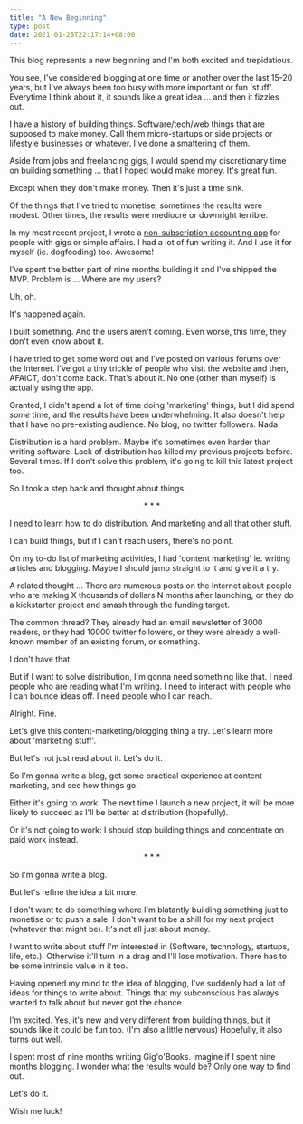 ```yaml
---
title: "A New Beginning"
type: post
date: 2021-01-25T22:17:14+08:00
---
```


This blog represents a new beginning and I'm both excited and trepidatious.

You see, I've considered blogging at one time or another over the last 15-20 years, but I've always been too busy with more important or fun 'stuff'. Everytime I think about it, it sounds like a great idea ... and then it fizzles out.

I have a history of building things. Software/tech/web things that are supposed to make money. Call them micro-startups or side projects or lifestyle businesses or whatever. I've done a smattering of them.

Aside from jobs and freelancing gigs, I would spend my discretionary time on building something ... that I hoped would make money. It's great fun.

Except when they don't make money. Then it's just a time sink.

Of the things that I've tried to monetise, sometimes the results were modest. Other times, the results were mediocre or downright terrible.

In my most recent project, I wrote a [non-subscription accounting app](http://www.gigobooks.com) for people with gigs or simple affairs. I had a lot of fun writing it. And I use it for myself (ie. dogfooding) too. Awesome!

I've spent the better part of nine months building it and I've shipped the MVP. Problem is ... Where are my users?

Uh, oh.

It's happened again.

I built something. And the users aren't coming. Even worse, this time, they don't even know about it.

I have tried to get some word out and I've posted on various forums over the Internet. I've got a tiny trickle of people who visit the website and then, AFAICT, don't come back. That's about it. No one (other than myself) is actually using the app.

Granted, I didn't spend a lot of time doing 'marketing' things, but I did spend *some* time, and the results have been underwhelming. It also doesn't help that I have no pre-existing audience. No blog, no twitter followers. Nada.

Distribution is a hard problem. Maybe it's sometimes even harder than writing software. Lack of distribution has killed my previous projects before. Several times. If I don't solve this problem, it's going to kill this latest project too.

So I took a step back and thought about things.

<p style="text-align: center;">* * *</p>

I need to learn how to do distribution. And marketing and all that other stuff.

I can build things, but if I can't reach users, there's no point.

On my to-do list of marketing activities, I had 'content marketing' ie. writing articles and blogging. Maybe I should jump straight to it and give it a try.

A related thought ... There are numerous posts on the Internet about people who are making X thousands of dollars N months after launching, or they do a kickstarter project and smash through the funding target.

The common thread? They already had an email newsletter of 3000 readers, or they had 10000 twitter followers, or they were already a well-known member of an existing forum, or something.

I don't have that.

But if I want to solve distribution, I'm gonna need something like that. I need people who are reading what I'm writing. I need to interact with people who I can bounce ideas off. I need people who I can reach.

Alright. Fine.

Let's give this content-marketing/blogging thing a try. Let's learn more about 'marketing stuff'.

But let's not just read about it. Let's do it.

So I'm gonna write a blog, get some practical experience at content marketing, and see how things go.

Either it's going to work: The next time I launch a new project, it will be more likely to succeed as I'll be better at distribution (hopefully).

Or it's not going to work: I should stop building things and concentrate on paid work instead.

<p style="text-align: center;">* * *</p>

So I'm gonna write a blog.

But let's refine the idea a bit more.

I don't want to do something where I'm blatantly building something just to monetise or to push a sale. I don't want to be a shill for my next project (whatever that might be). It's not all just about money.

I want to write about stuff I'm interested in (Software, technology, startups, life, etc.). Otherwise it'll turn in a drag and I'll lose motivation. There has to be some intrinsic value in it too.

Having opened my mind to the idea of blogging, I've suddenly had a lot of ideas for things to write about. Things that my subconscious has always wanted to talk about but never got the chance.

I'm excited. Yes, it's new and very different from building things, but it sounds like it could be fun too. (I'm also a little nervous) Hopefully, it also turns out well.

I spent most of nine months writing Gig'o'Books. Imagine if I spent nine months blogging. I wonder what the results would be? Only one way to find out.

Let's do it.

Wish me luck!
